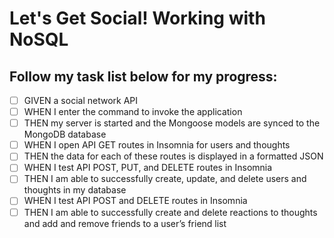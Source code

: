 # Let's Get Social! Working with NoSQL

## Follow my task list below for my progress:

- [ ] GIVEN a social network API
- [ ] WHEN I enter the command to invoke the application
- [ ] THEN my server is started and the Mongoose models are synced to the MongoDB database
- [ ] WHEN I open API GET routes in Insomnia for users and thoughts
- [ ] THEN the data for each of these routes is displayed in a formatted JSON
- [ ] WHEN I test API POST, PUT, and DELETE routes in Insomnia
- [ ] THEN I am able to successfully create, update, and delete users and thoughts in my database
- [ ] WHEN I test API POST and DELETE routes in Insomnia
- [ ] THEN I am able to successfully create and delete reactions to thoughts and add and remove friends to a user’s friend list
